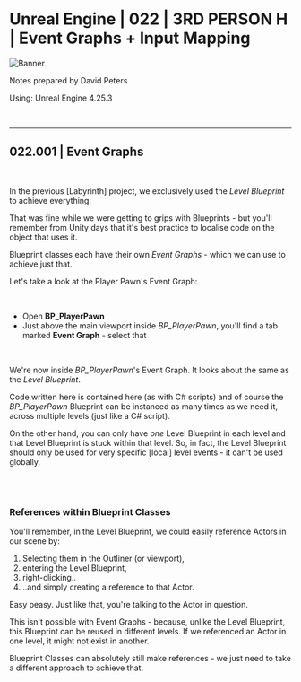 # Unreal Engine | 022 | 3RD PERSON H | Event Graphs + Input Mapping

![Banner](https://user-images.githubusercontent.com/36719180/93958681-1a422980-fdab-11ea-8c2b-e665e08294da.png)


Notes prepared by David Peters

Using: Unreal Engine 4.25.3 

<br>

---

## 022.001 | Event Graphs

<br>

In the previous [Labyrinth] project, we exclusively used the *Level Blueprint* to achieve everything.

That was fine while we were getting to grips with Blueprints - but you'll remember from Unity days that it's best practice to localise code on the object that uses it.

Blueprint classes each have their own *Event Graphs* - which we can use to achieve just that.

Let's take a look at the Player Pawn's Event Graph:

<br>

- Open **BP_PlayerPawn**
- Just above the main viewport inside *BP_PlayerPawn*, you'll find a tab marked **Event Graph** - select that

<br>

We're now inside *BP_PlayerPawn*'s Event Graph. It looks about the same as the *Level Blueprint*. 

Code written here is contained here (as with C# scripts) and of course the *BP_PlayerPawn* Blueprint can be instanced as many times as we need it, across multiple levels (just like a C# script).

On the other hand, you can only have *one* Level Blueprint in each level and that Level Blueprint is stuck within that level. So, in fact, the Level Blueprint should only be used for very specific [local] level events - it can't be used globally.

<br><br>

### References within Blueprint Classes

You'll remember, in the Level Blueprint, we could easily reference Actors in our scene by:

1. Selecting them in the Outliner (or viewport),
2. entering the Level Blueprint,
3. right-clicking..
4. ..and simply creating a reference to that Actor.

Easy peasy. Just like that, you're talking to the Actor in question.

This isn't possible with Event Graphs - because, unlike the Level Blueprint, this Blueprint can be reused in different levels. If we referenced an Actor in one level, it might not exist in another.

Blueprint Classes can absolutely still make references - we just need to take a different approach to achieve that.





